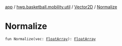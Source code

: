 [app](../../index.md) / [hwp.basketball.mobility.util](../index.md) / [Vector2D](index.md) / [Normalize](.)

# Normalize

`fun Normalize(vec: `[`FloatArray`](https://kotlinlang.org/api/latest/jvm/stdlib/kotlin/-float-array/index.html)`): `[`FloatArray`](https://kotlinlang.org/api/latest/jvm/stdlib/kotlin/-float-array/index.html)